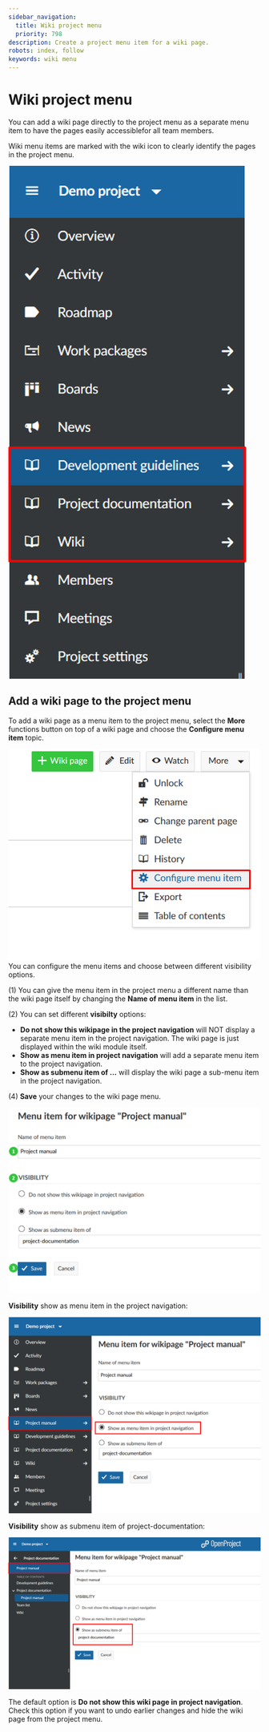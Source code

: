 ```yaml
---
sidebar_navigation:
  title: Wiki project menu
  priority: 798
description: Create a project menu item for a wiki page.
robots: index, follow
keywords: wiki menu
---
```


# Wiki project menu

You can add a wiki page directly to the project menu as a separate menu item to have the pages easily accessiblefor all team members.

Wiki menu items are marked with the wiki icon to clearly identify the pages in the project menu.

![wiki-menu](wiki-menu.png)



## Add a wiki page to the project menu

To add a wiki page as a menu item to the project menu, select the **More** functions button on top of a wiki page and choose the **Configure menu item** topic.

![wiki-menu-item](wiki-menu-item.png)You can configure the menu items and choose between different visibility options.

(1) You can give the menu item in the project menu a different name than the wiki page itself by changing the **Name of menu item** in the list.

(2) You can set different **visibilty** options:

- **Do not show this wikipage in the project navigation** will NOT display a separate menu item in the project navigation. The wiki page is just displayed within the wiki module itself.
- **Show as menu item in project navigation** will add a separate menu item to the project navigation.
- **Show as submenu item of ...** will display the wiki page a sub-menu item in the project navigation.

(4) **Save** your changes to the wiki page menu.



![wiki-menu-item-settings](wiki-menu-item-settings.png)

**Visibility** show as menu item in the project navigation:

![wiki-show-menu-item](wiki-show-menu-item.png)

**Visibility** show as submenu item of project-documentation:

![wiki-show-submenu-item](wiki-show-submenu-item.png)

The default option is **Do not show this wiki page in project navigation**. Check this option if you want to undo earlier changes and hide the wiki page from the project menu.